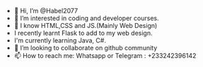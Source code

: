 - 👋 Hi, I’m @Habel2077
- 👀 I’m interested in coding and developer courses.
- 🌱 I know HTML,CSS and JS.(Mainly Web Design)
- I recently learnt Flask to add to my web design.
- I'm currently learning Java, C#.
- 💞️ I’m looking to collaborate on github community
- 📫 How to reach me:
Whatsapp or Telegram : +233242396142
<!---
Habel2077/Habel2077 is a ✨ special ✨ repository because its `README.md` (this file) appears on your GitHub profile.
You can click the Preview link to take a look at your changes.
--->
